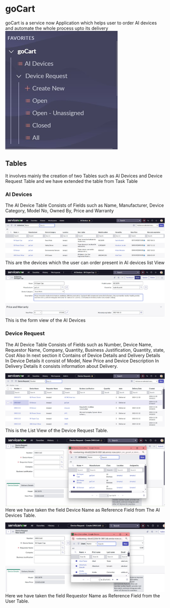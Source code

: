 # goCart

goCart is a service now Application which helps user to order AI devices and automate the whole process upto its delivery 
![image](https://github.com/Sanjana872/go_Cart/blob/826eae09eb8688dfc828a15c274cdf43c213df19/Photos/Tables%20Both.jpg)

## Tables 

It involves mainly the creation of two Tables such as AI Devices and Device Request Table and we have extended the table from Task Table

### AI Devices 
The AI Device Table Consists of Fields such as Name, Manufacturer, Device Category, Model No, Owned By, Price and Warranty

![image](https://github.com/Sanjana872/go_Cart/blob/826eae09eb8688dfc828a15c274cdf43c213df19/Photos/AI%20Devices.jpg)
This are the devices which the user can order present in AI devices list View

![image](https://github.com/Sanjana872/go_Cart/blob/826eae09eb8688dfc828a15c274cdf43c213df19/Photos/AI%20Form%20View.jpg)
This is the form view of the AI Devices

### Device Request 
The AI Device Table Consists of Fields such as Number, Device Name, Requestor Name, Company, Quantity, Business Justification, Quantity, state, Cost 
Also In next section it Contains of Device Details and Delivery Details
In Device Details it consist of Model, New Price and Device Description
In Delivery Details it consists information about Delivery.

![image](https://github.com/Sanjana872/go_Cart/blob/20db3614624f5391ffcf3fb5a3b8795dea749361/Photos/Device%20Requests%20list.jpg)
This is the List View of the Device Request Table.

![image](https://github.com/Sanjana872/go_Cart/blob/20db3614624f5391ffcf3fb5a3b8795dea749361/Photos/Device%20Request%20Form%20View.jpg)
Here we have taken the field Device Name as Reference Field from The AI Devices Table.

![image](https://github.com/Sanjana872/go_Cart/blob/d11ca3f38b15044585d74f4e83eb2fec84cb4b5c/Photos/Device%20Request%20Reference.jpg)
Here we have taken the field Requestor Name as Reference Field from the User Table.


